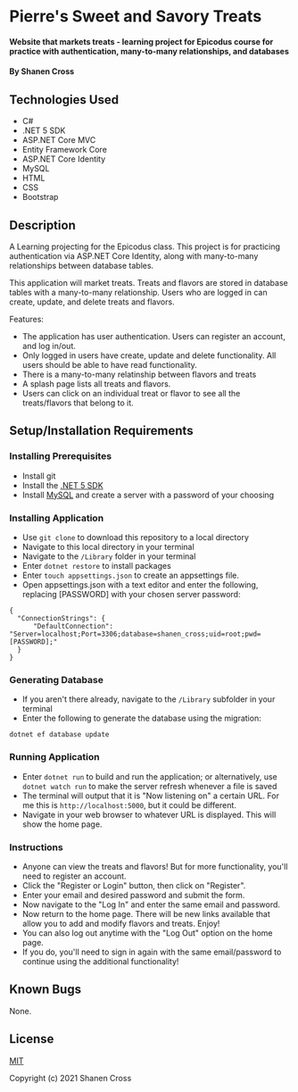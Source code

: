 # Pierre's Sweet and Savory Treats

#### Website that markets treats - learning project for Epicodus course for practice with authentication, many-to-many relationships, and databases

#### By Shanen Cross

## Technologies Used

* C#
* .NET 5 SDK
* ASP.NET Core MVC
* Entity Framework Core
* ASP.NET Core Identity
* MySQL
* HTML
* CSS
* Bootstrap

## Description

A Learning projecting for the Epicodus class. This project is for practicing authentication via ASP.NET Core Identity, along with many-to-many relationships between database tables.

This application will market treats. Treats and flavors are stored in database tables with a many-to-many relationship. Users who are logged in can create, update, and delete treats and flavors.

Features:
* The application has user authentication. Users can register an account, and log in/out.
* Only logged in users have create, update and delete functionality. All users should be able to have read functionality.
* There is a many-to-many relatinship between flavors and treats
* A splash page lists all treats and flavors. 
* Users can click on an individual treat or flavor to see all the treats/flavors that belong to it.

## Setup/Installation Requirements

### Installing Prerequisites
* Install git
* Install the [.NET 5 SDK](https://dotnet.microsoft.com/download/dotnet/5.0)
* Install [MySQL](https://dev.mysql.com/downloads/mysql/) and create a server with a password of your choosing

### Installing Application
* Use ```git clone``` to download this repository to a local directory
* Navigate to this local directory in your terminal
* Navigate to the ```/Library``` folder in your terminal
* Enter ```dotnet restore``` to install packages
* Enter ```touch appsettings.json``` to create an appsettings file.
* Open appsettings.json with a text editor and enter the following, replacing \[PASSWORD\] with your chosen server password:
```
{
  "ConnectionStrings": {
      "DefaultConnection": "Server=localhost;Port=3306;database=shanen_cross;uid=root;pwd=[PASSWORD];"
  }
}
```

### Generating Database
* If you aren't there already, navigate to the ```/Library``` subfolder in your terminal
* Enter the following to generate the database using the migration:
```
dotnet ef database update
```

### Running Application
* Enter ```dotnet run``` to build and run the application; or alternatively, use ```dotnet watch run``` to make the server refresh whenever a file is saved
* The terminal will output that it is "Now listening on" a certain URL. For me this is ```http://localhost:5000```, but it could be different.
* Navigate in your web browser to whatever URL is displayed. This will show the home page.

### Instructions

* Anyone can view the treats and flavors! But for more functionality, you'll need to register an account. 
* Click the "Register or Login" button, then click on "Register".
* Enter your email and desired password and submit the form.
* Now navigate to the "Log In" and enter the same email and password.
* Now return to the home page. There will be new links available that allow you to add and modify flavors and treats. Enjoy!
* You can also log out anytime with the "Log Out" option on the home page.
* If you do, you'll need to sign in again with the same email/password to continue using the additional functionality!

## Known Bugs

None.

## License

[MIT](LICENSE)

Copyright (c) 2021 Shanen Cross
